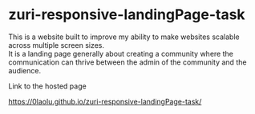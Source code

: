 # zuri-responsive-landingPage-task

This is a website built to improve my ability to make websites scalable across multiple screen sizes. <br />
It is a landing page generally about creating a community where the communication can thrive between the admin of the community and the audience.

Link to the hosted page

https://0laolu.github.io/zuri-responsive-landingPage-task/
